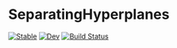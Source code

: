 # SeparatingHyperplanes

[![Stable](https://img.shields.io/badge/docs-stable-blue.svg)](https://dev10110.github.io/SeparatingHyperplanes.jl/stable/)
[![Dev](https://img.shields.io/badge/docs-dev-blue.svg)](https://dev10110.github.io/SeparatingHyperplanes.jl/dev/)
[![Build Status](https://github.com/dev10110/SeparatingHyperplanes.jl/actions/workflows/CI.yml/badge.svg?branch=main)](https://github.com/dev10110/SeparatingHyperplanes.jl/actions/workflows/CI.yml?query=branch%3Amain)
